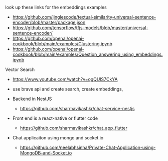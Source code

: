 look up these links for the embeddings examples

- https://github.com/jinglescode/textual-similarity-universal-sentence-encoder/blob/master/package.json
- https://github.com/tensorflow/tfjs-models/blob/master/universal-sentence-encoder/
- https://github.com/openai/openai-cookbook/blob/main/examples/Clustering.ipynb
- https://github.com/openai/openai-cookbook/blob/main/examples/Question_answering_using_embeddings.ipynb

Vector Search

- https://www.youtube.com/watch?v=ogQUlS7CkYA
- use brave api and create search, create embeddings, 

- Backend in NestJS
    - https://github.com/sharmavikashkr/chat-service-nestjs
- Front end is a react-native or flutter code
    - https://github.com/sharmavikashkr/chat_app_flutter
- Chat applicaiton using mongo and socket.io
    - https://github.com/neelabhsinha/Private-Chat-Application-using-MongoDB-and-Socket.io